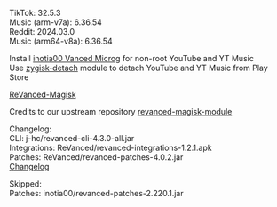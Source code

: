 TikTok: 32.5.3  
Music (arm-v7a): 6.36.54  
Reddit: 2024.03.0  
Music (arm64-v8a): 6.36.54  

Install [inotia00 Vanced Microg](https://github.com/inotia00/VancedMicroG/releases) for non-root YouTube and YT Music  
Use [zygisk-detach](https://github.com/j-hc/zygisk-detach) module to detach YouTube and YT Music from Play Store  

[ReVanced-Magisk](https://github.com/kingsmanvn1112/ReVanced-Magisk)  

Credits to our upstream repository [revanced-magisk-module](https://github.com/j-hc/revanced-magisk-module)  

Changelog:  
CLI: j-hc/revanced-cli-4.3.0-all.jar  
Integrations: ReVanced/revanced-integrations-1.2.1.apk  
Patches: ReVanced/revanced-patches-4.0.2.jar  
[Changelog](https://github.com/ReVanced/revanced-patches/releases/tag/v4.0.2)  

Skipped:  
Patches: inotia00/revanced-patches-2.220.1.jar    
